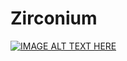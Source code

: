 # Zirconium

[![IMAGE ALT TEXT HERE](https://img.youtube.com/vi/I8sUC-dsW8A/0.jpg)](https://www.youtube.com/watch?v=I8sUC-dsW8A)
